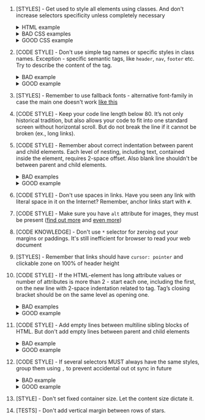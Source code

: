 1. [STYLES] - Get used to style all elements using classes. And don't increase
selectors specificity unless completely necessary
    <details>
      <summary>HTML example</summary>

      ```html
      <nav class="nav">  
        <ul class="nav__list">  
          ...  
        <ul>  
      </nav>  
      ```
    </details>
    <details>
      <summary>BAD CSS examples</summary>

      ```css
      ul {
        list-style: none
      }
      ```

      ```css
      nav ul {
        list-style: none
      }
      ```
    </details>
    <details>
      <summary>GOOD CSS example</summary>

      ```css
      .nav__list {
        list-style: none
      }
      ```
    </details>


2. [CODE STYLE] - Don't use simple tag names or specific styles in class names.
Exception - specific semantic tags, like `header`, `nav`, `footer` etc. Try to
describe the content of the tag.
    <details>
      <summary>BAD example</summary>

      ```html
      <nav class="no-padding">
        <ul>
          ...
          <li class="li">
            <a href="#apple" class="a-last-no-decoration">Apple</a>
          </li>
        </ul>
      </nav>
      ```
    </details>
    <details>
      <summary>GOOD example</summary>

      ```html
      <nav class="nav">
        <ul class="nav__list">
          ...
          <li class="nav__item">
            <a href="#apple" class="nav__link">Apple</a>
          </li>
        </ul>
      </nav>
      ```
    </details>


3. [STYLES] - Remember to use fallback fonts - alternative font-family in case the main one doesn't work [like this](https://www.w3schools.com/cssref/pr_font_font-family.asp)


4. [CODE STYLE] - Keep your code line length below 80. It’s not only historical
tradition, but also allows your code to fit into one standard screen without
horizontal scroll. But do not break the line if it cannot be broken (ex., long links).


5. [CODE STYLE] - Remember about correct indentation between parent and child
elements. Each level of nesting, including text, contained inside the element,
requires 2-space offset. Also blank line shouldn't be between parent and child elements.
    <details>
      <summary>BAD examples</summary>

      ```html
      <body>
      <div>
      <p>
      Awesome text
      </p>
      </div>
      </body>
      ```
    </details>
    <details>
      <summary>GOOD example</summary>

      ```html
      <body>
        <div>
          <p>
            Awesome text
          </p>
        </div>
      </body>
      ```
      </details>


6. [CODE STYLE] - Don't use spaces in links. Have you seen any link with literal
space in it on the Internet? Remember, anchor links start with `#`.


7. [CODE STYLE] - Make sure you have `alt` attribute for images, they must be
present
([find out more](https://osric.com/chris/accidental-developer/2012/01/when-should-alt-text-be-blank/)
and
[even more](https://9clouds.com/blog/the-importance-of-alt-attributes-aka-alt-text/))



8. [CODE KNOWLEDGE] - Don't use `*` selector for zeroing out your margins or paddings. It's still inefficient for browser to read your web document



9. [STYLES] - Remember that links should have `cursor: pointer` and clickable
zone on 100% of header height


10. [CODE STYLE] - If the HTML-element has long attribute values or number of
attributes is more than 2 - start each one, including the first, on the new
line with 2-space indentation related to tag. Tag’s closing bracket should be
on the same level as opening one.
    <details>
      <summary>BAD examples</summary>
      
      ```html
      <input type="text" name="surname" 
             id="surname" required>

      <input type="text" 
             name="surname" 
             id="surname"
             required>

      <input
      type="text" 
      name="surname" 
      id="surname"
      required>

      <input
        type="text" 
        name="surname" 
        id="surname"
        required>
      ```
    </details>
    <details>
      <summary>GOOD example</summary>

      ```html
      <input
        type="text" 
        name="surname" 
        id="surname"
        required
      >
      ```
    </details>


11. [CODE STYLE] - Add empty lines between multiline sibling blocks of HTML.
But don't add empty lines between parent and child elements
    <details>
      <summary>BAD example</summary>

      ```html
      <ul>

        <li class="nav__item">
          <a href="#home">Home</a>
        </li>
        <li class="nav__item">
          <a href="#shop">Shop</a>
        </li>
        <li class="nav__item">
          <a href="#contacts">Contacts</a>
        </li>

      </ul>
      ```
    </details>

    <details>
      <summary>GOOD example</summary>

      ```html
      <ul>
        <li class="nav__item">
          <a href="#home">Home</a>
        </li>

        <li class="nav__item">
          <a href="#shop">Shop</a>
        </li>

        <li class="nav__item">
          <a href="#contacts">Contacts</a>
        </li>
      </ul>
      ```
    </details>


12. [CODE STYLE] - If several selectors MUST always have the same styles, group them using `,` to prevent accidental out ot sync in future
    <details>
      <summary>BAD example</summary>

      ```css
      .block--1 {
        background-color: yellowgreen;
      }

      .block--2 {
        background-color: yellowgreen;
      }

      .block--3 {
        background-color: yellowgreen;
      }
      ```
    </details>

    <details>
      <summary>GOOD example</summary>

      ```css
      .block--1,
      .block--2,
      .block--3 {
      background-color: yellowgreen;
      }
      ```
    </details>


13. [STYLE] - Don't set fixed container size. Let the content size dictate it.
14. [TESTS] - Don't add vertical margin between rows of stars.
